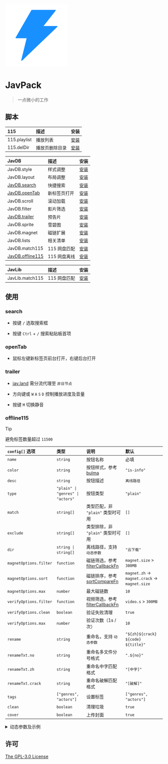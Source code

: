 ![JavPack](./assets/icon.png)

# JavPack

> 一点微小的工作

## 脚本

| 115          | 描述           | 安装                                                                           |
| :----------- | :------------- | :----------------------------------------------------------------------------- |
| 115.playlist | 播放列表       | [安装](https://github.com/bolin-dev/JavPack/raw/main/115/115.playlist.user.js) |
| 115.delDir   | 播放页删除目录 | [安装](https://github.com/bolin-dev/JavPack/raw/main/115/115.delDir.user.js)   |

| JavDB                           | 描述         | 安装                                                                                 |
| :------------------------------ | :----------- | :----------------------------------------------------------------------------------- |
| JavDB.style                     | 样式调整     | [安装](https://github.com/bolin-dev/JavPack/raw/main/javdb/JavDB.style.user.js)      |
| JavDB.layout                    | 布局调整     | [安装](https://github.com/bolin-dev/JavPack/raw/main/javdb/JavDB.layout.user.js)     |
| [JavDB.search](#search)         | 快捷搜索     | [安装](https://github.com/bolin-dev/JavPack/raw/main/javdb/JavDB.search.user.js)     |
| [JavDB.openTab](#opentab)       | 新标签页打开 | [安装](https://github.com/bolin-dev/JavPack/raw/main/javdb/JavDB.openTab.user.js)    |
| JavDB.scroll                    | 滚动加载     | [安装](https://github.com/bolin-dev/JavPack/raw/main/javdb/JavDB.scroll.user.js)     |
| JavDB.filter                    | 影片筛选     | [安装](https://github.com/bolin-dev/JavPack/raw/main/javdb/JavDB.filter.user.js)     |
| [JavDB.trailer](#trailer)       | 预告片       | [安装](https://github.com/bolin-dev/JavPack/raw/main/javdb/JavDB.trailer.user.js)    |
| JavDB.sprite                    | 雪碧图       | [安装](https://github.com/bolin-dev/JavPack/raw/main/javdb/JavDB.sprite.user.js)     |
| JavDB.magnet                    | 磁链扩展     | [安装](https://github.com/bolin-dev/JavPack/raw/main/javdb/JavDB.magnet.user.js)     |
| JavDB.lists                     | 相关清单     | [安装](https://github.com/bolin-dev/JavPack/raw/main/javdb/JavDB.lists.user.js)      |
| JavDB.match115                  | 115 网盘匹配 | [安装](https://github.com/bolin-dev/JavPack/raw/main/javdb/JavDB.match115.user.js)   |
| [JavDB.offline115](#offline115) | 115 网盘离线 | [安装](https://github.com/bolin-dev/JavPack/raw/main/javdb/JavDB.offline115.user.js) |

| JavLib          | 描述         | 安装                                                                                 |
| :-------------- | :----------- | :----------------------------------------------------------------------------------- |
| JavLib.match115 | 115 网盘匹配 | [安装](https://github.com/bolin-dev/JavPack/raw/main/javlib/JavLib.match115.user.js) |

## 使用

### search

- 按键 `/` 选取搜索框

- 按键 `Ctrl` + `/` 搜索粘贴板首项

### openTab

- 鼠标左键新标签页前台打开，右键后台打开

### trailer

- [jav.land](https://jav.land) 需分流代理至 `非日节点`

- 方向键或 `W` `A` `S` `D` 控制播放进度及音量

- 按键 `M` 切换静音

### offline115

> [!TIP]
>
> 避免标签数量超过 `11500`

| `config[]` 选项        | 类型                              | 说明                                                                                                                                        | 默认                                         |
| :--------------------- | :-------------------------------- | :------------------------------------------------------------------------------------------------------------------------------------------ | :------------------------------------------- |
| `name`                 | `string`                          | 按钮名称                                                                                                                                    | 必填                                         |
| `color`                | `string`                          | 按钮样式，参考 [bulma](https://bulma.io/documentation/elements/button/#colors)                                                              | `"is-info"`                                  |
| `desc`                 | `string`                          | 按钮描述                                                                                                                                    | `离线路径`                                   |
| `type`                 | `"plain" \| "genres" \| "actors"` | 按钮类型                                                                                                                                    | `"plain"`                                    |
| `match`                | `string[]`                        | 类型匹配，非 `"plain"` 类型时可用                                                                                                           | `[]`                                         |
| `exclude`              | `string[]`                        | 类型排除，非 `"plain"` 类型时可用                                                                                                           | `[]`                                         |
| `dir`                  | `string \| string[]`              | 离线路径，支持 `动态参数`                                                                                                                   | `"云下载"`                                   |
| `magnetOptions.filter` | `function`                        | 磁链筛选，参考 [filterCallbackFn](https://developer.mozilla.org/zh-CN/docs/Web/JavaScript/Reference/Global_Objects/Array/filter#callbackfn) | `magnet.size` > `300MB`                      |
| `magnetOptions.sort`   | `function`                        | 磁链排序，参考 [sortCompareFn](https://developer.mozilla.org/zh-CN/docs/Web/JavaScript/Reference/Global_Objects/Array/toSorted#comparefn)   | `magnet.zh` → `magnet.crack` → `magnet.size` |
| `magnetOptions.max`    | `number`                          | 最大磁链数                                                                                                                                  | `10`                                         |
| `verifyOptions.filter` | `function`                        | 视频筛选，参考 [filterCallbackFn](https://developer.mozilla.org/zh-CN/docs/Web/JavaScript/Reference/Global_Objects/Array/filter#callbackfn) | `video.s` > `300MB`                          |
| `verifyOptions.clean`  | `boolean`                         | 验证失败清理                                                                                                                                | `true`                                       |
| `verifyOptions.max`    | `number`                          | 验证次数（1s / 次）                                                                                                                         | `10`                                         |
| `rename`               | `string`                          | 重命名，支持 `动态参数`                                                                                                                     | `"${zh}${crack} ${code} ${title}"`           |
| `renameTxt.no`         | `string`                          | 重命名多文件分号格式                                                                                                                        | `".${no}"`                                   |
| `renameTxt.zh`         | `string`                          | 重命名中字匹配格式                                                                                                                          | `"[中字]"`                                   |
| `renameTxt.crack`      | `string`                          | 重命名破解匹配格式                                                                                                                          | `"[破解]"`                                   |
| `tags`                 | `["genres", "actors"]`            | 设置标签                                                                                                                                    | `["genres", "actors"]`                       |
| `clean`                | `boolean`                         | 清理垃圾                                                                                                                                    | `true`                                       |
| `cover`                | `boolean`                         | 上传封面                                                                                                                                    | `true`                                       |

<details><summary>动态参数及示例</summary>

```JavaScript
// code        番号
// prefix      前缀
// title       标题
// date        日期
// director    导演
// maker       片商
// publisher   发行
// series      系列
// genres      类别
// actors      演员
// list        清单

// genre       genres[]，仅 type = "genres" 时可用
// actor       actors[]，仅 type = "actors" 时可用

// zh          字幕资源，仅 rename 内可用
// crack       破解资源，仅 rename 内可用

// config 示例如下
const config = [
  {
    name: "云下载",
  },
  {
    name: "${genre}", // 仅 type = "genres" / "actors" 时支持 genre / actors 参数
    color: "is-warning is-medium",
    desc: "可自定义描述",
    type: "genres",
    match: [],
    exclude: ["褲襪"], // "褲襪" 会同时命中 "xx褲襪xx"，如 "連褲襪"
    magnetOptions: {
      filter: ({ size }) => {
        const magnetSize = parseFloat(size);
        return magnetSize > 300000000 || magnetSize < 1;
      },
      sort: (a, b) => {
        if (a.zh !== b.zh) return a.zh ? -1 : 1;
        if (a.crack !== b.crack) return a.crack ? -1 : 1;
        return parseFloat(b.size) - parseFloat(a.size);
      },
      max: 10,
    },
    dir: ["类别", "${genre}", "${maker}${prefix}"], // 等价 "类别/${genre}/${maker}${prefix}"
    verifyOptions: {
      filter: ({ s }) => s > 314572800,
      clean: true,
      max: 10,
    },
    rename: "${zh}${crack} ${code} ${title}",
    renameTxt: {
      no: "-${no}",
      zh: "[中字]", // 应匹配正则 /中文|中字|字幕|-u?c(?![a-z])|.+(?<![a-z])ch(?![a-z])|\dc(?![a-z])/i
      crack: "[破解]", // 应匹配正则 /破解|-uc?(?![a-z])|uncensored/i
    },
    tags: ["actors"],
    clean: true,
    cover: false,
  },
];

// magnetOptions.filter, magnetOptions.sort 传入参数如下
{
  zh: true,
  url: "magnet:?xt=urn:btih:9e84de75a5e7db566aa10ab6014d076041ff2f95",
  meta: "4.54GB, 1個文件",
  name: "EBWH-021-C.torrent",
  size: "4540000000",
  crack: false,
}
```

</details>

## 许可

[The GPL-3.0 License](./LICENSE)
